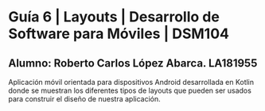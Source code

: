 # Guía 6 | Layouts | Desarrollo de Software para Móviles | DSM104
## Alumno: Roberto Carlos López Abarca. LA181955
Aplicación móvil orientada para dispositivos Android desarrollada en Kotlin donde se muestran los diferentes tipos de layouts que pueden ser usados  
para construir el diseño de nuestra aplicación.
